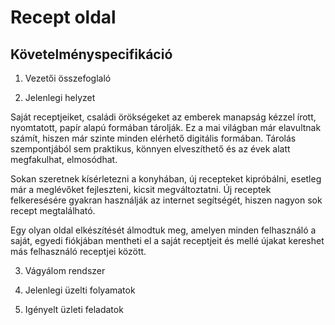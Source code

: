 # Recept oldal

Követelményspecifikáció
---
1. Vezetői összefoglaló 

2. Jelenlegi helyzet

Saját receptjeiket, családi örökségeket az emberek manapság kézzel írott, nyomtatott,
papír alapú formában tárolják. Ez a mai világban már elavultnak számít, hiszen már 
szinte minden elérhető digitális formában. Tárolás szempontjából sem praktikus, könnyen 
elveszíthető és az évek alatt megfakulhat, elmosódhat. 

Sokan szeretnek kísérletezni a konyhában, új recepteket kipróbálni, esetleg már a meglévőket
fejleszteni, kicsit megváltoztatni. Új receptek felkeresésére gyakran használják az internet
segítségét, hiszen nagyon sok recept megtalálható. 

Egy olyan oldal elkészítését álmodtuk meg, amelyen minden felhasználó a saját, egyedi fiókjában
mentheti el a saját receptjeit és mellé újakat kereshet más felhasználó receptjei között. 

3. Vágyálom rendszer

4. Jelenlegi üzelti folyamatok

5. Igényelt üzleti feladatok
